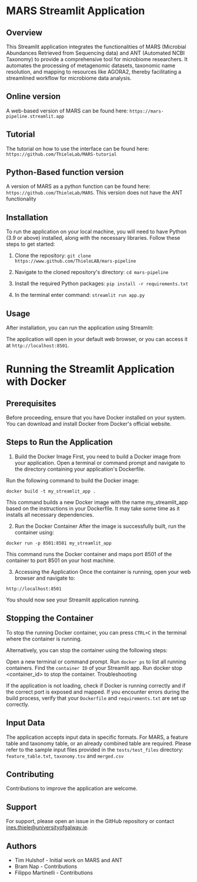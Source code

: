 # MARS Streamlit Application

## Overview
This Streamlit application integrates the functionalities of MARS (Microbial Abundances Retrieved from Sequencing data) and ANT (Automated NCBI Taxonomy) to provide a comprehensive tool for microbiome researchers. It automates the processing of metagenomic datasets, taxonomic name resolution, and mapping to resources like AGORA2, thereby facilitating a streamlined workflow for microbiome data analysis.

## Online version 
A web-based version of MARS can be found here: `https://mars-pipeline.streamlit.app`

## Tutorial 
The tutorial on how to use the interface can be found here: `https://github.com/ThieleLab/MARS-tutorial` 

## Python-Based function version
A version of MARS as a python function can be found here: `https://github.com/ThieleLab/MARS`. This version does not have the ANT functionality

## Installation
To run the application on your local machine, you will need to have Python (3.9 or above) installed, along with the necessary libraries. Follow these steps to get started:

1. Clone the repository: `git clone https://www.github.com/ThieleLAB/mars-pipeline`

2. Navigate to the cloned repository's directory: `cd mars-pipeline`

3. Install the required Python packages: `pip install -r requirements.txt`

4. In the terminal enter command: `streamlit run app.py`

## Usage
After installation, you can run the application using Streamlit:

The application will open in your default web browser, or you can access it at `http://localhost:8501`.

# Running the Streamlit Application with Docker

## Prerequisites

Before proceeding, ensure that you have Docker installed on your system. You can download and install Docker from Docker's official website.

## Steps to Run the Application

1. Build the Docker Image
First, you need to build a Docker image from your application. Open a terminal or command prompt and navigate to the directory containing your application's Dockerfile.

Run the following command to build the Docker image:

`docker build -t my_streamlit_app .`

This command builds a new Docker image with the name my_streamlit_app based on the instructions in your Dockerfile. It may take some time as it installs all necessary dependencies.

2. Run the Docker Container
After the image is successfully built, run the container using:

`docker run -p 8501:8501 my_streamlit_app`

This command runs the Docker container and maps port 8501 of the container to port 8501 on your host machine.

3. Accessing the Application
Once the container is running, open your web browser and navigate to:

`http://localhost:8501`

You should now see your Streamlit application running.

## Stopping the Container

To stop the running Docker container, you can press `CTRL+C` in the terminal where the container is running.

Alternatively, you can stop the container using the following steps:

Open a new terminal or command prompt.
Run `docker ps` to list all running containers.
Find the `container ID` of your Streamlit app.
Run docker stop <container_id> to stop the container.
Troubleshooting

If the application is not loading, check if Docker is running correctly and if the correct port is exposed and mapped.
If you encounter errors during the build process, verify that your `Dockerfile` and `requirements.txt` are set up correctly.

## Input Data
The application accepts input data in specific formats. For MARS, a feature table and taxonomy table, or an already combined table are required. Please refer to the sample input files provided in the `tests/test_files` directory:
`feature_table.txt`, `taxonomy.tsv` and `merged.csv`

## Contributing
Contributions to improve the application are welcome. 

## Support
For support, please open an issue in the GitHub repository or contact ines.thiele@universityofgalway.ie.

## Authors
- Tim Hulshof - Initial work on MARS and ANT
- Bram Nap - Contributions 
- Filippo Martinelli - Contributions

